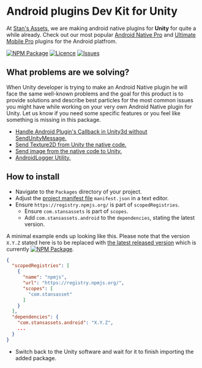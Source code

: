 # Android plugins Dev Kit for Unity
At [Stan's Assets](https://stansassets.com/), we are making android native plugins for **Unity** for quite a while already. 
Check out our most popular [Android Native Pro](https://github.com/StansAssets/com.stansassets.android-native) and [Ultimate Mobile Pro](https://github.com/StansAssets/com.stansassets.ultimate-mobile) plugins for the Android platfrom.

[![NPM Package](https://img.shields.io/npm/v/com.stansassets.android)](https://www.npmjs.com/package/com.stansassets.android)
[![Licence](https://img.shields.io/npm/l/com.stansassets.android)](https://github.com/StansAssets/com.stansassets.android/blob/master/LICENSE)
[![Issues](https://img.shields.io/github/issues/StansAssets/com.stansassets.android)](https://github.com/StansAssets/com.stansassets.android/issues)

## What problems are we solving?
When Unity developer is trying to make an Android Native plugin he will face the same well-known problems and the goal for this product is to provide solutions and describe best particles for the most common issues you might have while working on your very own Android Native plugin for Unity.
Let us know if you need some specific features or you feel like something is missing in this package.
* [Handle Android Plugin's Callback in Unity3d without SendUnityMessage.](https://github.com/StansAssets/com.stansassest.unity.android/wiki/Handle-Android-Plugin's-Callback-in-Unity3d-without-SendUnityMessage)
* [Send Texture2D from Unity the native code.](https://github.com/StansAssets/com.stansassest.unity.android/wiki/Send-Texture2D-from-Unity-the-native-code)
* [Send image from the native code to Unity.](https://github.com/StansAssets/com.stansassest.unity.android/wiki/Send-image-from-the-native-code-to-Unity)
* [AndroidLogger Utility.](https://github.com/StansAssets/com.stansassest.unity.android/wiki/AndroidLogger-Utility)

## How to install
* Navigate to the `Packages` directory of your project.
* Adjust the [project manifest file](https://docs.unity3d.com/Manual/upm-manifestPrj.html) `manifest.json` in a text editor.
* Ensure `https://registry.npmjs.org/` is part of `scopedRegistries`.
  * Ensure `com.stansassets` is part of `scopes`.
  * Add `com.stansassets.android` to the `dependencies`, stating the latest version.

A minimal example ends up looking like this. Please note that the version `X.Y.Z` stated here is to be replaced with [the latest released version](https://www.npmjs.com/package/com.stansassets.android) which is currently [![NPM Package](https://img.shields.io/npm/v/com.stansassets.android)](https://www.npmjs.com/package/com.stansassets.android).
  ```json
  {
    "scopedRegistries": [
      {
        "name": "npmjs",
        "url": "https://registry.npmjs.org/",
        "scopes": [
          "com.stansasset"
        ]
      }
    ],
    "dependencies": {
      "com.stansassets.android": "X.Y.Z",
      ...
    }
  }
  ```
* Switch back to the Unity software and wait for it to finish importing the added package.
